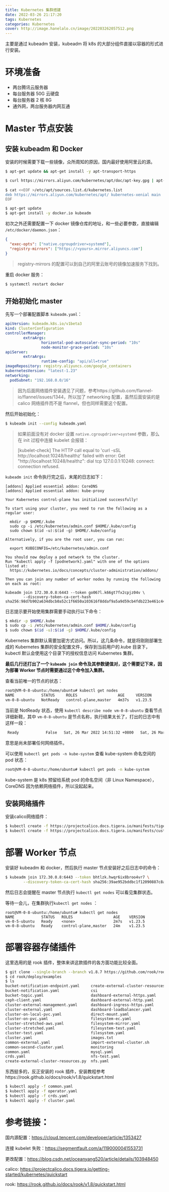 ```yaml
---
title: Kubernetes 集群搭建
date: 2022-03-26 21:17:20
tags: Kubernetes
categories: Kubernetes
cover: http://image.hanelalo.cn/image/202203262057512.png
---
```


主要是通过 kubeadm 安装，kubeadm 将 k8s 的大部分组件直接以容器的形式进行安装。 

# 环境准备

* 两台腾讯云服务器
* 每台服务器 50G 云硬盘
* 每台服务器 2 核 8G
* 通外网，两台服务器内网互通

# Master 节点安装

## 安装 kubeadm 和 Docker

安装的时候需要下载一些镜像，众所周知的原因，国内最好使用阿里云的源。

```bash
$ apt-get update && apt-get install -y apt-transport-https

$ curl https://mirrors.aliyun.com/kubernetes/apt/doc/apt-key.gpg | apt-key add -
 
$ cat <<EOF >/etc/apt/sources.list.d/kubernetes.list
deb https://mirrors.aliyun.com/kubernetes/apt/ kubernetes-xenial main
EOF

$ apt-get update
$ apt-get install -y docker.io kubeadm
```

初次之外还需要配置一下 docker 镜像仓库的地址，和一些必要参数，直接编辑 `/etc/docker/daemon.json`：

```json
{
  "exec-opts": ["native.cgroupdriver=systemd"],
  "registry-mirrors": ["https://<yours>.mirror.aliyuncs.com"]
}
```

> registry-mirrors 的配置可以到自己的阿里云账号的镜像加速服务下找到。

重启 docker 服务：

```bash
$ systemctl restart docker
```

## 开始初始化 master

先写一个部署配置脚本 `kubeadm.yaml`：

```yaml
apiVersion: kubeadm.k8s.io/v1beta3
kind: ClusterConfiguration
controllerManager:
        extraArgs:
                horizontal-pod-autoscaler-sync-period: "10s"
                node-monitor-grace-period: "10s"
apiServer:
        extraArgs:
                runtime-config: "api/all=true"
imageRepository: registry.aliyuncs.com/google_containers
kubernetesVersion: "latest-1.23"
networking:
  podSubnet: "192.168.0.0/16"
```

> 因为后面网络插件安装遇见了问题，参考https://github.com/flannel-io/flannel/issues/1344，所以加了 networking 配置，虽然后面安装的是 calico 网络插件而不是 flannel，但也同样需要这个配置。

然后开始初始化：

```bash
$ kubeadm init --config kubeadm.yaml
```

> 如果前面没有对 docker 设置 `native.cgroupdriver=systemd` 参数，那么在 init 过程中连接  kubelet 会报错：
>
> [kubelet-check] The HTTP call equal to 'curl -sSL http://localhost:10248/healthz' failed with error: Get "http://localhost:10248/healthz": dial tcp 127.0.0.1:10248: connect: connection refused.

`kubeadm init` 命令执行完之后，末尾的日志如下：

```
[addons] Applied essential addon: CoreDNS
[addons] Applied essential addon: kube-proxy

Your Kubernetes control-plane has initialized successfully!

To start using your cluster, you need to run the following as a regular user:

  mkdir -p $HOME/.kube
  sudo cp -i /etc/kubernetes/admin.conf $HOME/.kube/config
  sudo chown $(id -u):$(id -g) $HOME/.kube/config

Alternatively, if you are the root user, you can run:

  export KUBECONFIG=/etc/kubernetes/admin.conf

You should now deploy a pod network to the cluster.
Run "kubectl apply -f [podnetwork].yaml" with one of the options listed at:
  https://kubernetes.io/docs/concepts/cluster-administration/addons/

Then you can join any number of worker nodes by running the following on each as root:

kubeadm join 172.30.0.8:6443 --token go067l.k66gt7fx2cpjz04v \
        --discovery-token-ca-cert-hash sha256:98d7b902a634dbcb0a52c1f6650a103616f8ddaf9a5a9d59cb4fdb223e461c44
```

日志提示要开始使用集群需要手动执行以下命令：

```bash
$ mkdir -p $HOME/.kube
$ sudo cp -i /etc/kubernetes/admin.conf $HOME/.kube/config
$ sudo chown $(id -u):$(id -g) $HOME/.kube/config
```

Kubernetes 集群默认需要加密方式访问。所以，这几条命令，就是将刚刚部署生成的 Kubernetes 集群的安全配置文件，保存到当前用户的.kube 目录下，kubectl 默认会使用这个目录下的授权信息访问 Kubernetes 集群。

**最后几行还打出了一个 `kubeadm join` 命令及其参数键值对，这个需要记下来，因为部署 Worker 节点时需要通过这个命令加入集群。**

查看当前唯一的节点的状态：

```bash
root@VM-0-8-ubuntu:/home/ubuntu# kubectl get nodes
NAME            STATUS     ROLES                  AGE     VERSION
vm-0-8-ubuntu   NotReady   control-plane,master   4m37s   v1.23.5
```

当前是 NotReady 状态，使用 `kubectl describe node vm-0-8-ubuntu` 查看节点详细新鞋，其中 `vm-0-8-ubuntu` 是节点名称，执行结果太长了，打出的日志中有这样一段：

```bash
 Ready            False   Sat, 26 Mar 2022 14:51:32 +0800   Sat, 26 Mar 2022 14:46:10 +0800   KubeletNotReady              container runtime network not ready: NetworkReady=false reason:NetworkPluginNotReady message:docker: network plugin is not ready: cni config uninitialized
```

意思是尚未部署任何网络插件。

可以使用 `kubectl get pods -n kube-system` 查看 kube-system 命名空间的 pod 状态：

```bash
root@VM-0-8-ubuntu:/home/ubuntu# kubectl get pods -n kube-system
```

kube-system 是 k8s 预留给系统 pod 的命名空间（非 Linux Namespace），CoreDNS 因为依赖网络插件，所以没起起来。

## 安装网络插件

安装calico网络插件：

```bash
$ kubectl create -f https://projectcalico.docs.tigera.io/manifests/tigera-operator.yaml
$ kubectl create -f https://projectcalico.docs.tigera.io/manifests/custom-resources.yaml
```

# 部署 Worker 节点

安装好 kubeadm 和 docker，然后执行 master 节点安装好之后日志中的命令：

```bash
$ kubeadm join 172.30.0.8:6443 --token bhtlzk.hwqr6ix8broo4vr7 \
        --discovery-token-ca-cert-hash sha256:39ae952bddbc1f12090887c8a6b7f2243a75c112b0d478f120b0fe84f562e77a
```

然后日志会提醒在 master 节点执行 `kubectl get nodes` 可以看见集群状态。

等待一会儿，在集群执行`kubectl get nodes` ：

```
root@VM-0-8-ubuntu:/home/ubuntu# kubectl get nodes
NAME            STATUS   ROLES                  AGE    VERSION
vm-0-5-ubuntu   Ready    <none>                 2m7s   v1.23.5
vm-0-8-ubuntu   Ready    control-plane,master   24m    v1.23.5
```

# 部署容器存储插件

这里选用的是 rook 插件，整体来讲这款插件的各方面功能比较全面。

```bash
$ git clone --single-branch --branch v1.8.7 https://github.com/rook/rook.git
$ cd rook/deploy/examples
$ ls
bucket-notification-endpoint.yaml     create-external-cluster-resources.sh  object-bucket-claim-delete.yaml        pool-device-health-metrics.yaml
bucket-notification.yaml              csi                                   object-bucket-claim-notification.yaml  pool-ec.yaml
bucket-topic.yaml                     dashboard-external-https.yaml         object-bucket-claim-retain.yaml        pool-mirrored.yaml
ceph-client.yaml                      dashboard-external-http.yaml          object-ec.yaml                         pool-test.yaml
cluster-external-management.yaml      dashboard-ingress-https.yaml          object-external.yaml                   pool.yaml
cluster-external.yaml                 dashboard-loadbalancer.yaml           object-multisite-pull-realm-test.yaml  rbdmirror.yaml
cluster-on-local-pvc.yaml             direct-mount.yaml                     object-multisite-pull-realm.yaml       README.md
cluster-on-pvc.yaml                   filesystem-ec.yaml                    object-multisite-test.yaml             rgw-external.yaml
cluster-stretched-aws.yaml            filesystem-mirror.yaml                object-multisite.yaml                  storageclass-bucket-delete.yaml
cluster-stretched.yaml                filesystem-test.yaml                  object-openshift.yaml                  storageclass-bucket-retain.yaml
cluster-test.yaml                     filesystem.yaml                       object-test.yaml                       subvolumegroup.yaml
cluster.yaml                          images.txt                            object-user.yaml                       toolbox-job.yaml
common-external.yaml                  import-external-cluster.sh            object.yaml                            toolbox.yaml
common-second-cluster.yaml            monitoring                            operator-openshift.yaml                volume-replication-class.yaml
common.yaml                           mysql.yaml                            operator.yaml                          volume-replication.yaml
crds.yaml                             nfs-test.yaml                         osd-env-override.yaml                  wordpress.yaml
create-external-cluster-resources.py  nfs.yaml                              osd-purge.yaml
```

东西挺多的，反正安装的 rook 插件，安装教程参考https://rook.github.io/docs/rook/v1.8/quickstart.html

```bash
$ kubectl apply -f common.yaml
$ kubectl apply -f operator.yaml
$ kubectl apply -f crds.yaml
$ kubectl apply -f cluster.yaml
```

# 参考链接：

国内源配置：https://cloud.tencent.com/developer/article/1353427

连接 kubelet 失败：https://segmentfault.com/a/1190000041553731

更改配置：https://blog.csdn.net/oceanyang520/article/details/103948450

calico: https://projectcalico.docs.tigera.io/getting-started/kubernetes/quickstart

rook: https://rook.github.io/docs/rook/v1.8/quickstart.html

